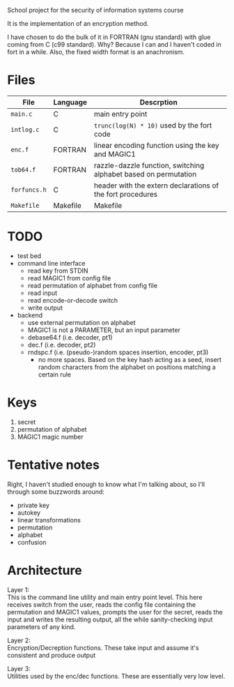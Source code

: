 School project for the security of information systems course

It is the implementation of an encryption method.

I have chosen to do the bulk of it in FORTRAN (gnu standard) with glue coming from C (c99 standard). Why? Because I can and I haven't coded in fort in a while. Also, the fixed width format is an anachronism.

Files
=====

| File | Language | Descrption |
|------|----------|------------|
| `main.c` | C | main entry point |
| `intlog.c` | C | `trunc(log(N) * 10)` used by the fort code |
| `enc.f` | FORTRAN | linear encoding function using the key and MAGIC1 |
| `tob64.f` | FORTRAN | razzle-dazzle function, switching alphabet based on permutation |
| `forfuncs.h` | C | header with the extern declarations of the fort procedures |
| `Makefile` | Makefile | Makefile |

TODO
====

* test bed
* command line interface
  - read key from STDIN
  - read MAGIC1 from config file
  - read permutation of alphabet from config file
  - read input
  - read encode-or-decode switch
  - write output
* backend
  - use external permutation on alphabet
  - MAGIC1 is not a PARAMETER, but an input parameter
  - debase64.f (i.e. decoder, pt1)
  - dec.f (i.e. decoder, pt2)
  - rndspc.f (i.e. (pseudo-)random spaces insertion, encoder, pt3)
    + no more spaces. Based on the key hash acting as a seed, insert random characters from the alphabet on positions matching a certain rule

Keys
====

1. secret
1. permutation of alphabet
1. MAGIC1 magic number

Tentative notes
===============

Right, I haven't studied enough to know what I'm talking about, so I'll through some buzzwords around:
* private key
* autokey
* linear transformations
* permutation
* alphabet
* confusion

Architecture
============

Layer 1:  
This is the command line utility and main entry point level. This here receives switch from the user, reads the config file containing the permutation and MAGIC1 values, prompts the user for the secret, reads the input and writes the resulting output, all the while sanity-checking input parameters of any kind.

Layer 2:  
Encryption/Decreption functions. These take input and assume it's consistent and produce output

Layer 3:  
Utilities used by the enc/dec functions. These are essentially very low level.
